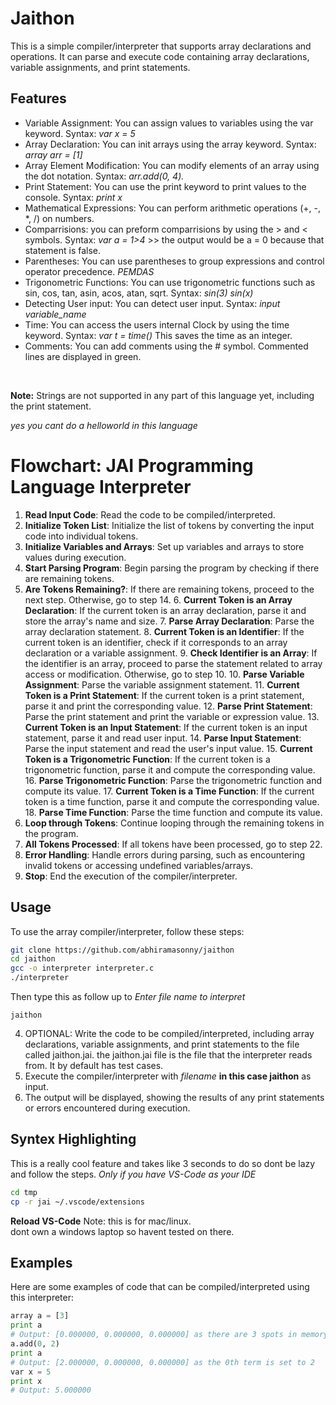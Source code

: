 # Jaithon

This is a simple compiler/interpreter that supports array declarations and operations. It can parse and execute code containing array declarations, variable assignments, and print statements.

## Features

- Variable Assignment: You can assign values to variables using the var keyword. Syntax: *var x = 5*
- Array Declaration: You can init arrays using the array keyword. Syntax: *array arr = [1]*
- Array Element Modification: You can modify elements of an array using the dot notation. Syntax: *arr.add(0, 4).*
- Print Statement: You can use the print keyword to print values to the console. Syntax: *print x*
- Mathematical Expressions: You can perform arithmetic operations (+, -, *, /) on numbers.
- Comparrisions: you can preform comparrisions by using the > and < symbols. Syntax: *var a = 1>4* >> the output would be a = 0 because that statement is false.
- Parentheses: You can use parentheses to group expressions and control operator precedence. *PEMDAS*
- Trigonometric Functions: You can use trigonometric functions such as sin, cos, tan, asin, acos, atan, sqrt. Syntax: *sin(3)* *sin(x)*
- Detecting User input: You can detect user input. Syntax: *input variable_name*
- Time: You can access the users internal Clock by using the time keyword. Syntax: *var t = time()* This saves the time as an integer.
- Comments: You can add comments using the # symbol. Commented lines are displayed in green.
<br>

**Note:** Strings are not supported in any part of this language yet, including the print statement. 
<br>

*yes you cant do a helloworld in this language*


# Flowchart: JAI Programming Language Interpreter

1. **Read Input Code**: Read the code to be compiled/interpreted.
2. **Initialize Token List**: Initialize the list of tokens by converting the input code into individual tokens.
3. **Initialize Variables and Arrays**: Set up variables and arrays to store values during execution.
4. **Start Parsing Program**: Begin parsing the program by checking if there are remaining tokens.
5. **Are Tokens Remaining?**: If there are remaining tokens, proceed to the next step. Otherwise, go to step 14.
    6. **Current Token is an Array Declaration**: If the current token is an array declaration, parse it and store the array's name and size.
        7. **Parse Array Declaration**: Parse the array declaration statement.
    8. **Current Token is an Identifier**: If the current token is an identifier, check if it corresponds to an array declaration or a variable assignment.
        9. **Check Identifier is an Array**: If the identifier is an array, proceed to parse the statement related to array access or modification. Otherwise, go to step 10.
            10. **Parse Variable Assignment**: Parse the variable assignment statement.
    11. **Current Token is a Print Statement**: If the current token is a print statement, parse it and print the corresponding value.
        12. **Parse Print Statement**: Parse the print statement and print the variable or expression value.
    13. **Current Token is an Input Statement**: If the current token is an input statement, parse it and read user input.
        14. **Parse Input Statement**: Parse the input statement and read the user's input value.
    15. **Current Token is a Trigonometric Function**: If the current token is a trigonometric function, parse it and compute the corresponding value.
        16. **Parse Trigonometric Function**: Parse the trigonometric function and compute its value.
    17. **Current Token is a Time Function**: If the current token is a time function, parse it and compute the corresponding value.
        18. **Parse Time Function**: Parse the time function and compute its value.
19. **Loop through Tokens**: Continue looping through the remaining tokens in the program.
20. **All Tokens Processed**: If all tokens have been processed, go to step 22.
21. **Error Handling**: Handle errors during parsing, such as encountering invalid tokens or accessing undefined variables/arrays.
22. **Stop**: End the execution of the compiler/interpreter.

## Usage

To use the array compiler/interpreter, follow these steps:
```bash 
git clone https://github.com/abhiramasonny/jaithon
cd jaithon
gcc -o interpreter interpreter.c 
./interpreter
```
Then type this as follow up to *Enter file name to interpret*
```
jaithon
```

4. OPTIONAL: Write the code to be compiled/interpreted, including array declarations, variable assignments, and print statements to the file called jaithon.jai.
the jaithon.jai file is the file that the interpreter reads from. It by default has test cases.
5. Execute the compiler/interpreter with *filename* **in this case jaithon** as input.
6. The output will be displayed, showing the results of any print statements or errors encountered during execution.


## Syntex Highlighting

This is a really cool feature and takes like 3 seconds to do so dont be lazy and follow the steps.
*Only if you have VS-Code as your IDE*
```sh
cd tmp
cp -r jai ~/.vscode/extensions
```
**Reload VS-Code**
Note: this is for mac/linux.
<br>
dont own a windows laptop so havent tested on there.
## Examples

Here are some examples of code that can be compiled/interpreted using this interpreter:

```python
array a = [3]
print a
# Output: [0.000000, 0.000000, 0.000000] as there are 3 spots in memory initilized to 0.
a.add(0, 2)
print a
# Output: [2.000000, 0.000000, 0.000000] as the 0th term is set to 2
var x = 5
print x
# Output: 5.000000
```
